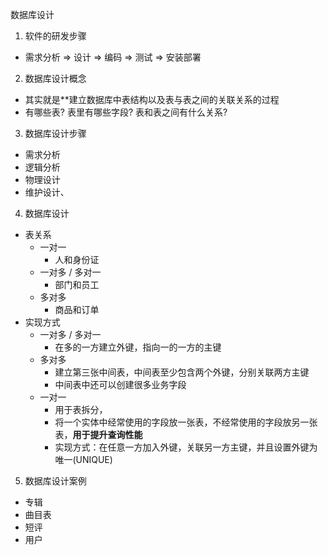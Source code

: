 数据库设计
1. 软件的研发步骤
- 需求分析 => 设计 => 编码 => 测试 => 安装部署

2. 数据库设计概念
- 其实就是**建立数据库中表结构以及表与表之间的关联关系的过程
- 有哪些表? 表里有哪些字段? 表和表之间有什么关系?

3. 数据库设计步骤
- 需求分析
- 逻辑分析
- 物理设计
- 维护设计、

4. 数据库设计
- 表关系
    - 一对一
        - 人和身份证
    - 一对多 / 多对一
        - 部门和员工
    - 多对多
        - 商品和订单
- 实现方式
    - 一对多 / 多对一
        - 在多的一方建立外键，指向一的一方的主键
    - 多对多
        - 建立第三张中间表，中间表至少包含两个外键，分别关联两方主键
        - 中间表中还可以创建很多业务字段
    - 一对一
        - 用于表拆分，
        - 将一个实体中经常使用的字段放一张表，不经常使用的字段放另一张表，**用于提升查询性能**
        - 实现方式：在任意一方加入外键，关联另一方主键，并且设置外键为唯一(UNIQUE)

5. 数据库设计案例
- 专辑
- 曲目表
- 短评
- 用户

